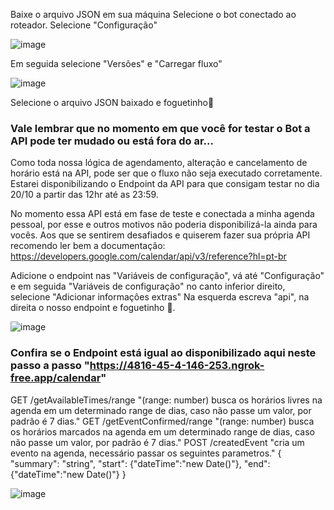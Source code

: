 Baixe o arquivo JSON em sua máquina
Selecione o bot conectado ao roteador.
Selecione "Configuração"

![image](https://github.com/JLTSF/JSONbarbeariaBot/assets/72716399/a6fb18e1-8839-4c8b-9a55-4c3225f791ab)

Em seguida selecione "Versões" e "Carregar fluxo"

![image](https://github.com/JLTSF/JSONbarbeariaBot/assets/72716399/889cf7c5-2ffd-4069-ad95-743f12060643)

Selecione o arquivo JSON baixado e foguetinho🚀

### Vale lembrar que no momento em que você for testar o Bot a API pode ter mudado ou está fora do ar...
Como toda nossa lógica de agendamento, alteração e cancelamento de horário está na API,
pode ser que o fluxo não seja executado corretamente. Estarei disponibilizando o Endpoint da API para que consigam testar no dia 20/10 a partir das 12hr até as 23:59.

No momento essa API está em fase de teste e conectada a minha agenda pessoal, por esse e outros motivos não poderia disponibilizá-la ainda para vocês.
Aos que se sentirem desafiados e quiserem fazer sua própria API recomendo ler bem a documentação: https://developers.google.com/calendar/api/v3/reference?hl=pt-br

Adicione o endpoint nas "Variáveis de configuração", vá até "Configuração"
e em seguida "Variáveis de configuração" no canto inferior direito, selecione "Adicionar informaçôes extras"
Na esquerda escreva "api", na direita o nosso endpoint e foguetinho 🚀.

![image](https://github.com/JLTSF/JSONbarbeariaBot/assets/72716399/5844b4f2-85ac-4fa2-94b2-0d654fcbfb2a)


### Confira se o Endpoint está igual ao disponibilizado aqui neste passo a passo "https://4816-45-4-146-253.ngrok-free.app/calendar"
GET /getAvailableTimes/range "(range: number) busca os horários livres na agenda em um determinado range de dias, caso não passe um valor, por padrão é 7 dias."
GET /getEventConfirmed/range "(range: number) busca os horários marcados na agenda em um determinado range de dias, caso não passe um valor, por padrão é 7 dias."
POST /createdEvent "cria um evento na agenda, necessário passar os seguintes parametros."
{
  "summary": "string",
  "start": {"dateTime":"new Date()"},
  "end": {"dateTime":"new Date()"}
}


![image](https://github.com/JLTSF/JSONbarbeariaBot/assets/72716399/a0bbec26-b203-43d4-99b3-b5967015318d)

